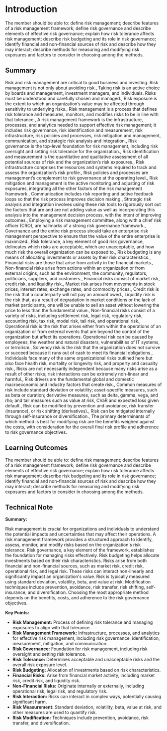 # Introduction

The member should be able to: define risk management; describe features of a risk management framework; define risk governance and describe elements of effective risk governance; explain how risk tolerance affects risk management; describe risk budgeting and its role in risk governance; identify financial and non-financial sources of risk and describe how they may interact; describe methods for measuring and modifying risk exposures and factors to consider in choosing among the methods.

## Summary

Risk and risk management are critical to good business and investing. Risk management is not only about avoiding risk., Taking risk is an active choice by boards and management, investment managers, and individuals. Risks must be understood and carefully chosen and managed., Risk exposure is the extent to which an organization’s value may be affected through sensitivity to underlying risks., Risk management is a process that defines risk tolerance and measures, monitors, and modifies risks to be in line with that tolerance., A risk management framework is the infrastructure, processes, and analytics needed to support effective risk management; it includes risk governance, risk identification and measurement, risk infrastructure, risk policies and processes, risk mitigation and management, communication, and strategic risk analysis and integration., Risk governance is the top-level foundation for risk management, including risk oversight and setting risk tolerance for the organization., Risk identification and measurement is the quantitative and qualitative assessment of all potential sources of risk and the organization’s risk exposures., Risk infrastructure comprises the resources and systems required to track and assess the organization’s risk profile., Risk policies and processes are management’s complement to risk governance at the operating level., Risk mitigation and management is the active monitoring and adjusting of risk exposures, integrating all the other factors of the risk management framework., Communication includes risk reporting and active feedback loops so that the risk process improves decision making., Strategic risk analysis and integration involves using these risk tools to rigorously sort out the factors that are and are not adding value as well as incorporating this analysis into the management decision process, with the intent of improving outcomes., Employing a risk management committee, along with a chief risk officer (CRO), are hallmarks of a strong risk governance framework., Governance and the entire risk process should take an enterprise risk management perspective to ensure that the value of the entire enterprise is maximized., Risk tolerance, a key element of good risk governance, delineates which risks are acceptable, which are unacceptable, and how much risk the overall organization can be exposed to., Risk budgeting is any means of allocating investments or assets by their risk characteristics., Financial risks are those that arise from activity in the financial markets., Non-financial risks arise from actions within an organization or from external origins, such as the environment, the community, regulators, politicians, suppliers, and customers., Financial risks consist of market risk, credit risk, and liquidity risk., Market risk arises from movements in stock prices, interest rates, exchange rates, and commodity prices., Credit risk is the risk that a counterparty will not pay an amount owed., Liquidity risk is the risk that, as a result of degradation in market conditions or the lack of market participants, one will be unable to sell an asset without lowering the price to less than the fundamental value., Non-financial risks consist of a variety of risks, including settlement risk, legal risk, regulatory risk, accounting risk, tax risk, model risk, tail risk, and operational risk., Operational risk is the risk that arises either from within the operations of an organization or from external events that are beyond the control of the organization but affect its operations. Operational risk can be caused by employees, the weather and natural disasters, vulnerabilities of IT systems, or terrorism., Solvency risk is the risk that the organization does not survive or succeed because it runs out of cash to meet its financial obligations., Individuals face many of the same organizational risks outlined here but also face health risk, mortality or longevity risk, and property and casualty risk., Risks are not necessarily independent because many risks arise as a result of other risks; risk interactions can be extremely non-linear and harmful., Risk drivers are the fundamental global and domestic macroeconomic and industry factors that create risk., Common measures of risk include standard deviation or volatility; asset-specific measures, such as beta or duration; derivative measures, such as delta, gamma, vega, and rho; and tail measures such as value at risk, CVaR and expected loss given default., Risk can be modified by prevention and avoidance, risk transfer (insurance), or risk shifting (derivatives)., Risk can be mitigated internally through self-insurance or diversification., The primary determinants of which method is best for modifying risk are the benefits weighed against the costs, with consideration for the overall final risk profile and adherence to risk governance objectives.

## Learning Outcomes

The member should be able to: define risk management; describe features of a risk management framework; define risk governance and describe elements of effective risk governance; explain how risk tolerance affects risk management; describe risk budgeting and its role in risk governance; identify financial and non-financial sources of risk and describe how they may interact; describe methods for measuring and modifying risk exposures and factors to consider in choosing among the methods.

## Technical Note

**Summary:**

Risk management is crucial for organizations and individuals to understand the potential impacts and uncertainties that may affect their operations. A risk management framework provides a structured approach to identify, assess, monitor, and modify risks based on the organization's risk tolerance. Risk governance, a key element of the framework, establishes the foundation for managing risks effectively. Risk budgeting helps allocate investments based on their risk characteristics. Risks arise from both financial and non-financial sources, such as market risk, credit risk, operational risk, and legal risk. These risks can interact non-linearly and significantly impact an organization's value. Risk is typically measured using standard deviation, volatility, beta, and value at risk. Modification techniques include prevention, avoidance, risk transfer, risk shifting, self-insurance, and diversification. Choosing the most appropriate method depends on the benefits, costs, and adherence to the risk governance objectives.

**Key Points:**

* **Risk Management:** Process of defining risk tolerance and managing exposures to align with that tolerance.
* **Risk Management Framework:** Infrastructure, processes, and analytics for effective risk management, including risk governance, identification, measurement, mitigation, and communication.
* **Risk Governance:** Foundation for risk management, including risk oversight and setting risk tolerance.
* **Risk Tolerance:** Determines acceptable and unacceptable risks and the overall risk exposure level.
* **Risk Budgeting:** Allocation of investments based on risk characteristics.
* **Financial Risks:** Arise from financial market activity, including market risk, credit risk, and liquidity risk.
* **Non-Financial Risks:** Originate internally or externally, including operational risk, legal risk, and regulatory risk.
* **Risk Interaction:** Risks can interact in complex ways, potentially causing significant harm.
* **Risk Measurement:** Standard deviation, volatility, beta, value at risk, and other measures are used to quantify risk.
* **Risk Modification:** Techniques include prevention, avoidance, risk transfer, and diversification.